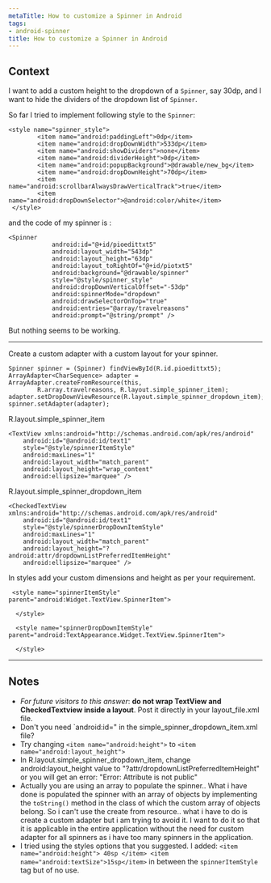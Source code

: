 ```yaml
---
metaTitle: How to customize a Spinner in Android
tags:
- android-spinner
title: How to customize a Spinner in Android
---
```


## Context

I want to add a custom height to the dropdown of a `Spinner`, say 30dp, and I want to hide the dividers of the dropdown list of `Spinner`.


So far I tried to implement following style to the `Spinner`:



```
<style name="spinner_style">
        <item name="android:paddingLeft">0dp</item>
        <item name="android:dropDownWidth">533dp</item>
        <item name="android:showDividers">none</item>
        <item name="android:dividerHeight">0dp</item>
        <item name="android:popupBackground">@drawable/new_bg</item>
        <item name="android:dropDownHeight">70dp</item>
        <item name="android:scrollbarAlwaysDrawVerticalTrack">true</item>
        <item name="android:dropDownSelector">@android:color/white</item>
 </style>

```

and the code of my spinner is :



```
<Spinner
            android:id="@+id/pioedittxt5"
            android:layout_width="543dp"
            android:layout_height="63dp"
            android:layout_toRightOf="@+id/piotxt5"
            android:background="@drawable/spinner"
            style="@style/spinner_style"
            android:dropDownVerticalOffset="-53dp"
            android:spinnerMode="dropdown"
            android:drawSelectorOnTop="true"
            android:entries="@array/travelreasons"
            android:prompt="@string/prompt" />

```

But nothing seems to be working.



---

Create a custom adapter with a custom layout for your spinner.



```
Spinner spinner = (Spinner) findViewById(R.id.pioedittxt5);
ArrayAdapter<CharSequence> adapter = ArrayAdapter.createFromResource(this,
        R.array.travelreasons, R.layout.simple_spinner_item);
adapter.setDropDownViewResource(R.layout.simple_spinner_dropdown_item);
spinner.setAdapter(adapter);

```

R.layout.simple\_spinner\_item



```
<TextView xmlns:android="http://schemas.android.com/apk/res/android" 
    android:id="@android:id/text1"
    style="@style/spinnerItemStyle"
    android:maxLines="1"
    android:layout_width="match_parent"
    android:layout_height="wrap_content"
    android:ellipsize="marquee" />

```

R.layout.simple\_spinner\_dropdown\_item



```
<CheckedTextView xmlns:android="http://schemas.android.com/apk/res/android" 
    android:id="@android:id/text1"
    style="@style/spinnerDropDownItemStyle"
    android:maxLines="1"
    android:layout_width="match_parent"
    android:layout_height="?android:attr/dropdownListPreferredItemHeight"
    android:ellipsize="marquee" />

```

In styles add your custom dimensions and height as per your requirement.



```
 <style name="spinnerItemStyle" parent="android:Widget.TextView.SpinnerItem">

  </style>

  <style name="spinnerDropDownItemStyle" parent="android:TextAppearance.Widget.TextView.SpinnerItem">

  </style>

```


---

## Notes

- _For future visitors to this answer_: **do not wrap TextView and CheckedTextview inside a layout**. Post it directly in your layout_file.xml file.
-  Don't you need `android:id=" in the simple_spinner_dropdown_item.xml file?
- Try changing `<item name="android:height">`  to `<item name="android:layout_height">`
- In R.layout.simple_spinner_dropdown_item, change android:layout_height value to "?attr/dropdownListPreferredItemHeight" or you will get an error: "Error: Attribute is not public"
- Actually you are using an array to populate the spinner.. What i have done is populated the spinner with an array of objects by implementing the `toString()` method in the class of which the custom array of objects belong. So i can't use the create from resource.. what i have to do is create a custom adapter but i am trying to avoid it. I want to do it so that it is applicable in the entire application without the need for custom adapter for all spinners as i have too many spinners in the application.
- I tried using the styles options that you suggested. I added:
`<item name="android:height"> 40sp </item>
        <item name="android:textSize">15sp</item>`
 in between the `spinnerItemStyle` tag but of no use.
